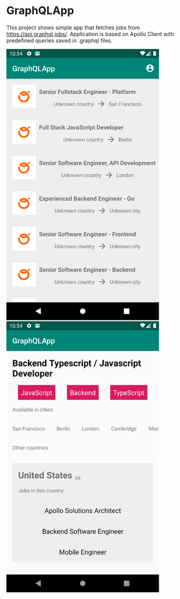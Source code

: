 # GraphQLApp

This project shows simple app that fetches jobs from https://api.graphql.jobs/. Application is based on Apollo Client with predefined queries saved in .graphql files.

<img src="main.png" width="400">

<img src="detail.png" width="400">

